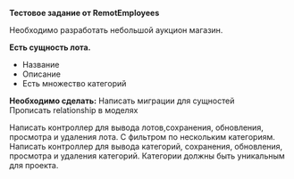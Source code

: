<b>Тестовое задание от RemotEmployees</b>

Необходимо разработать небольшой аукцион магазин. 

<b>Есть сущность лота.</b><br>
- Название
- Описание
- Есть множество категорий 

<b>Необходимо сделать:</b>
Написать миграции для сущностей<br>
Прописать relationship в моделях<br>

Написать контроллер для вывода лотов,сохранения, обновления, просмотра и удаления лота. С фильтром по нескольким  категориям.
Написать контроллер для вывода категорий, сохранения, обновления, просмотра и удаления категорий. Категории должны быть уникальным для проекта.
